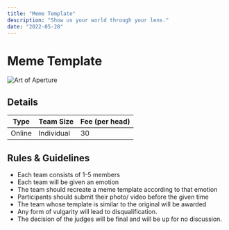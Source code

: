 ```yaml
---
title: "Meme Template"
description: "Show us your world through your lens."
date: "2022-05-28"
---
```


# Meme Template

<img src="/posters/2023/33.png" alt="Art of Aperture" class="w-full lg:w-96 mx-auto object-cover" />

## Details

| Type   | Team Size  | Fee (per head) |
| ------ | ---------- | -------------- |
| Online | Individual | 30             |

## Rules & Guidelines

-   Each team consists of 1-5 members
-   Each team will be given an emotion
-   The team should recreate a meme template according to that emotion
-   Participants should submit their photo/ video before the given time
-   The team whose template is similar to the original will be awarded
-   Any form of vulgarity will lead to disqualification.
-   The decision of the judges will be final and will be up for no discussion.
